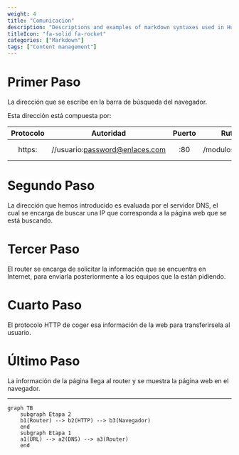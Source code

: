 ```yaml
---
weight: 4
title: "Comunicacion"
description: "Descriptions and examples of markdown syntaxes used in Hugo."
titleIcon: "fa-solid fa-rocket"
categories: ["Markdown"]
tags: ["Content management"]
---
```


# Primer Paso
La dirección que se escribe en la barra de búsqueda del navegador.

Esta dirección está compuesta por:

|Protocolo|Autoridad|Puerto|Ruta|Parámetros|Fragmento|
|:---:|:---:|:---:|:---:|:---:|:---:|
|https:|//usuario:password@enlaces.com|:80|/modulos/dwes|?id=123&busqueda=php|#objetos-111|

# Segundo Paso
La dirección que hemos introducido es evaluada por el servidor DNS, el cual se encarga de buscar una IP que corresponda a la página web que se está buscando.

# Tercer Paso
El router se encarga de solicitar la información que se encuentra en Internet, para enviarla posteriormente a los equipos que la están pidiendo.

# Cuarto Paso
El protocolo HTTP de coger esa información de la web para transferirsela al usuario.

# Último Paso
La información de la página llega al router y se muestra la página web en el navegador.

***

<!-- Esquema Mermaid -->
```mermaid
graph TB
    subgraph Etapa 2
    b1(Router) --> b2(HTTP) --> b3(Navegador)
    end
    subgraph Etapa 1
    a1(URL) --> a2(DNS) --> a3(Router)
    end
```